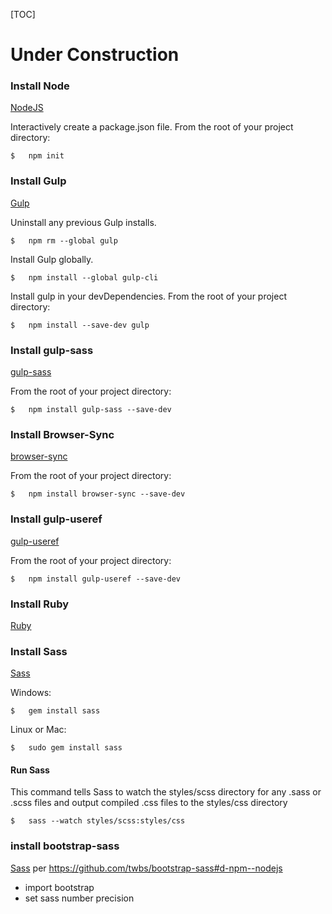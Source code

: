[TOC]

# Under Construction

### Install Node

[NodeJS](https://nodejs.org/en/ "https://nodejs.org/en/")

Interactively create a package.json file. 
From the root of your project directory:
```
$   npm init
```

### Install Gulp

[Gulp](http://gulpjs.com/ "http://gulpjs.com/")

Uninstall any previous Gulp installs.
```
$   npm rm --global gulp
```

Install Gulp globally.
```
$   npm install --global gulp-cli
```

Install gulp in your devDependencies. 
From the root of your project directory:
```
$   npm install --save-dev gulp
```

### Install gulp-sass

[gulp-sass](https://www.npmjs.com/package/gulp-sass "https://www.npmjs.com/package/gulp-sass")
 
From the root of your project directory:
```
$   npm install gulp-sass --save-dev
```

### Install Browser-Sync

[browser-sync](https://browsersync.io/ "https://browsersync.io/")
 
From the root of your project directory:
```
$   npm install browser-sync --save-dev
```

### Install gulp-useref

[gulp-useref](https://www.npmjs.com/package/gulp-useref "https://www.npmjs.com/package/gulp-useref")

From the root of your project directory:
```
$   npm install gulp-useref --save-dev
```




### Install Ruby
[Ruby](https://www.ruby-lang.org/en/ "https://www.ruby-lang.org/en/")

### Install Sass
[Sass](http://sass-lang.com/ "http://sass-lang.com/")

Windows:
```
$   gem install sass
```

Linux or Mac:
```
$   sudo gem install sass
```

#### Run Sass

This command tells Sass to watch the styles/scss directory for any .sass or .scss files and output compiled .css files to the styles/css directory

```
$   sass --watch styles/scss:styles/css
```

### install bootstrap-sass

[Sass](http://sass-lang.com/ "http://sass-lang.com/")
per https://github.com/twbs/bootstrap-sass#d-npm--nodejs
  - import bootstrap
  - set sass number precision

